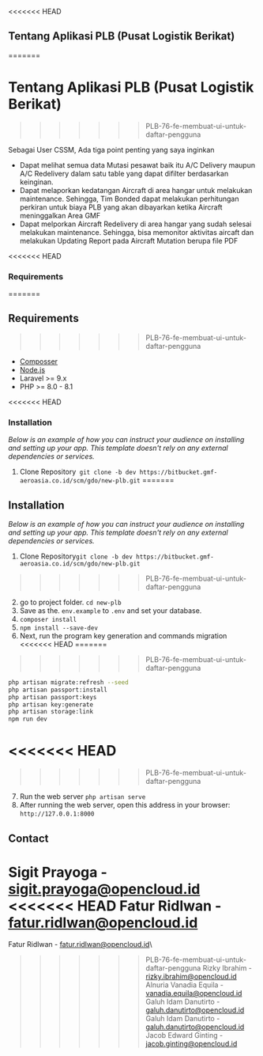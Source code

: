 <<<<<<< HEAD
<!-- Tentang Project -->

## Tentang Aplikasi PLB (Pusat Logistik Berikat)
=======
# Tentang Aplikasi PLB (Pusat Logistik Berikat)
>>>>>>> PLB-76-fe-membuat-ui-untuk-daftar-pengguna

Sebagai User CSSM, Ada tiga point penting yang saya inginkan

- Dapat melihat semua data Mutasi pesawat baik itu A/C Delivery maupun A/C Redelivery dalam satu table yang dapat difilter berdasarkan keinginan.
- Dapat melaporkan kedatangan Aircraft di area hangar untuk melakukan maintenance. Sehingga, Tim Bonded dapat melakukan perhitungan perkiran untuk biaya PLB yang akan dibayarkan ketika Aircraft meninggalkan Area GMF
- Dapat melporkan Aircraft Redelivery di area hangar yang sudah selesai melakukan maintenance. Sehingga, bisa memonitor aktivitas aircaft dan melakukan Updating Report pada Aircraft Mutation berupa file PDF

<<<<<<< HEAD
### Requirements
=======
## Requirements
>>>>>>> PLB-76-fe-membuat-ui-untuk-daftar-pengguna

- [Composser](https://getcomposer.org/download/)
- [Node.js](https://nodejs.org/en/)
- Laravel >= 9.x
- PHP >= 8.0 - 8.1

<<<<<<< HEAD
### Installation

_Below is an example of how you can instruct your audience on installing and setting up your app. This template doesn't rely on any external dependencies or services._

1. Clone Repository` git clone -b dev https://bitbucket.gmf-aeroasia.co.id/scm/gdo/new-plb.git`
=======
## Installation

_Below is an example of how you can instruct your audience on installing and setting up your app. This template doesn't rely on any external dependencies or services._

1. Clone Repository`git clone -b dev https://bitbucket.gmf-aeroasia.co.id/scm/gdo/new-plb.git`
>>>>>>> PLB-76-fe-membuat-ui-untuk-daftar-pengguna
2. go to project folder. `cd new-plb`
3. Save as the. `env.example` to `.env` and set your database.
4. `composer install`
5. `npm install --save-dev`
6. Next, run the program key generation and commands migration
<<<<<<< HEAD
=======

>>>>>>> PLB-76-fe-membuat-ui-untuk-daftar-pengguna
   ```sh
   php artisan migrate:refresh --seed
   php artisan passport:install
   php artisan passport:keys
   php artisan key:generate
   php artisan storage:link
   npm run dev
   ```
<<<<<<< HEAD
=======

>>>>>>> PLB-76-fe-membuat-ui-untuk-daftar-pengguna
7. Run the web server
   `php artisan serve`
8. After running the web server, open this address in your browser:
   `http://127.0.0.1:8000`

## Contact

Sigit Prayoga - sigit.prayoga@opencloud.id \
<<<<<<< HEAD
Fatur Ridlwan - fatur.ridlwan@opencloud.id
=======
Fatur Ridlwan - fatur.ridlwan@opencloud.id\
>>>>>>> PLB-76-fe-membuat-ui-untuk-daftar-pengguna
Rizky Ibrahim - rizky.ibrahim@opencloud.id \
Alnuria Vanadia Equila - vanadia.equila@opencloud.id\
Galuh Idam Danutirto - galuh.danutirto@opencloud.id\
Galuh Idam Danutirto - galuh.danutirto@opencloud.id\
Jacob Edward Ginting - jacob.ginting@opencloud.id
